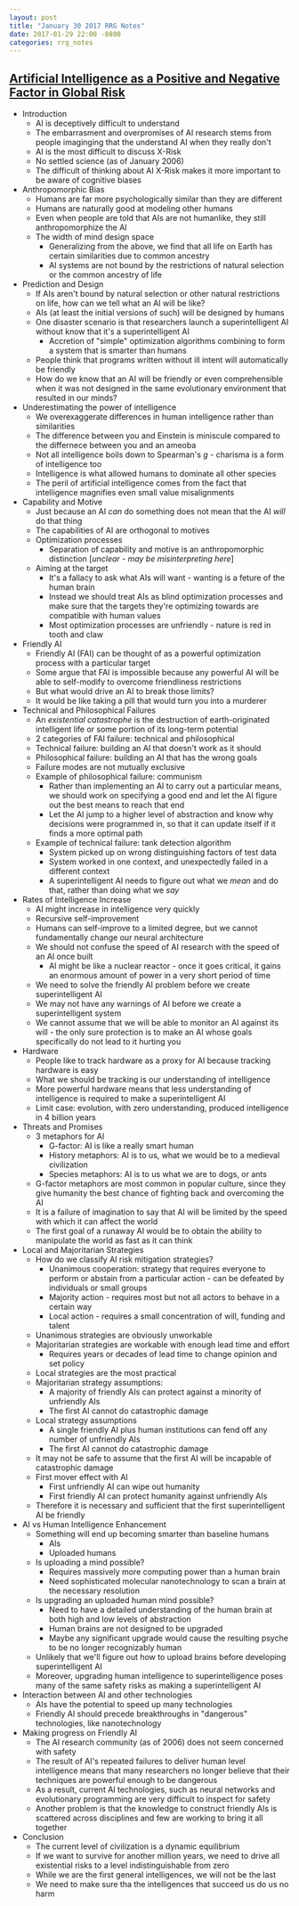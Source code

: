 ```yaml
---
layout: post
title: "January 30 2017 RRG Notes"
date: 2017-01-29 22:00 -0800
categories: rrg_notes
---
```


## [Artificial Intelligence as a Positive and Negative Factor in Global Risk](https://intelligence.org/files/AIPosNegFactor.pdf)
* Introduction
  * AI is deceptively difficult to understand
  * The embarrasment and overpromises of AI research stems from people imaginging that the understand AI when they really don't
  * AI is the most difficult to discuss X-Risk
  * No settled science (as of January 2006)
  * The difficult of thinking about AI X-Risk makes it more important to be aware of cognitive biases
* Anthropomorphic Bias
  * Humans are far more psychologically similar than they are different
  * Humans are naturally good at modeling other humans
  * Even when people are told that AIs are not humanlike, they still anthropomorphize the AI
  * The width of mind design space
    * Generalizing from the above, we find that all life on Earth has certain similarities due to common ancestry
    * AI systems are not bound by the restrictions of natural selection or the common ancestry of life
* Prediction and Design
  * If AIs aren't bound by natural selection or other natural restrictions on life, how can we tell what an AI will be like?
  * AIs (at least the initial versions of such) will be designed by humans
  * One disaster scenario is that researchers launch a superintelligent AI without know that it's a superintelligent AI
    * Accretion of "simple" optimization algorithms combining to form a system that is smarter than humans
  * People think that programs written without ill intent will automatically be friendly
  * How do we know that an AI will be friendly or even comprehensible when it was not designed in the same evolutionary environment that resulted in our minds?
* Underestimating the power of intelligence
  * We overexaggerate differences in human intelligence rather than similarities
  * The difference between you and Einstein is miniscule compared to the differnece between you and an ameoba
  * Not all intelligence boils down to Spearman's *g* - charisma is a form of intelligence too
  * Intelligence is what allowed humans to dominate all other species
  * The peril of artificial intelligence comes from the fact that intelligence magnifies even small value misalignments
* Capability and Motive
  * Just because an AI *can* do something does not mean that the AI *will* do that thing
  * The capabilities of AI are orthogonal to motives
  * Optimization processes
    * Separation of capability and motive is an anthropomorphic distinction [*unclear - may be misinterpreting here*]
  * Aiming at the target
    * It's a fallacy to ask what AIs will want - wanting is a feture of the human brain
    * Instead we should treat AIs as blind optimization processes and make sure that the targets they're optimizing towards are compatible with human values
    * Most optimization processes are unfriendly - nature is red in tooth and claw
* Friendly AI
  * Friendly AI (FAI) can be thought of as a powerful optimization process with a particular target
  * Some argue that FAI is impossible because any powerful AI will be able to self-modify to overcome friendliness restrictions
  * But what would drive an AI to break those limits?
  * It would be like taking a pill that would turn you into a murderer
* Technical and Philosophical Failures
  * An *existential catastrophe* is the destruction of earth-originated intelligent life or some portion of its long-term potential
  * 2 categories of FAI failure: technical and philosophical
  * Technical failure: building an AI that doesn't work as it should
  * Philosophical failure: building an AI that has the wrong goals
  * Failure modes are not mutually exclusive
  * Example of philosophical failure: communism 
    * Rather than implementing an AI to carry out a particular means, we should work on specifying a good end and let the AI figure out the best means to reach that end
    * Let the AI jump to a higher level of abstraction and know why decisions were programmed in, so that it can update itself if it finds a more optimal path
  * Example of technical failure: tank detection algorithm
    * System picked up on wrong distinguishing factors of test data
    * System worked in one context, and unexpectedly failed in a different context
    * A superintelligent AI needs to figure out what we *mean* and do that, rather than doing what we *say*
* Rates of Intelligence Increase
  * AI might increase in intelligence very quickly
  * Recursive self-improvement
  * Humans can self-improve to a limited degree, but we cannot fundamentally change our neural architecture
  * We should not confuse the speed of AI research with the speed of an AI once built
    * AI might be like a nuclear reactor - once it goes critical, it gains an enormous amount of power in a very short period of time
  * We need to solve the friendly AI problem before we create superintelligent AI
  * We may not have any warnings of AI before we create a superintelligent system
  * We cannot assume that we will be able to monitor an AI against its will - the only sure protection is to make an AI whose goals specifically do not lead to it hurting you
* Hardware
  * People like to track hardware as a proxy for AI because tracking hardware is easy
  * What we should be tracking is our understanding of intelligence
  * More powerful hardware means that less understanding of intelligence is required to make a superintelligent AI
  * Limit case: evolution, with zero understanding, produced intelligence in 4 billion years
* Threats and Promises
  * 3 metaphors for AI
    * G-factor: AI is like a really smart human
    * History metaphors: AI is to us, what we would be to a medieval civilization
    * Species metaphors: AI is to us what we are to dogs, or ants
  * G-factor metaphors are most common in popular culture, since they give humanity the best chance of fighting back and overcoming the AI
  * It is a failure of imagination to say that AI will be limited by the speed with which it can affect the world
  * The first goal of a runaway AI would be to obtain the ability to manipulate the world as fast as it can think
* Local and Majoritarian Strategies
  * How do we classify AI risk mitigation strategies?
    * Unanimous cooperation: strategy that requires everyone to perform or abstain from a particular action - can be defeated by individuals or small groups
    * Majority action - requires most but not all actors to behave in a certain way
    * Local action - requires a small concentration of will, funding and talent
  * Unanimous strategies are obviously unworkable
  * Majoritarian strategies are workable with enough lead time and effort
    * Requires years or decades of lead time to change opinion and set policy
  * Local strategies are the most practical
  * Majoritarian strategy assumptions: 
    * A majority of friendly AIs can protect against a minority of unfriendly AIs
    * The first AI cannot do catastrophic damage
  * Local strategy assumptions
    * A single friendly AI plus human institutions can fend off any number of unfriendly AIs
    * The first AI cannot do catastrophic damage
  * It may not be safe to assume that the first AI will be incapable of catastrophic damage
  * First mover effect with AI
    * First unfriendly AI can wipe out humanity
    * First friendly AI can protect humanity against unfriendly AIs
  * Therefore it is necessary and sufficient that the first superintelligent AI be friendly
* AI vs Human Intelligence Enhancement
  * Something will end up becoming smarter than baseline humans
    * AIs
    * Uploaded humans
  * Is uploading a mind possible?
    * Requires massively more computing power than a human brain
    * Need sophisticated molecular nanotechnology to scan a brain at the necessary resolution
  * Is upgrading an uploaded human mind possible?
    * Need to have a detailed understanding of the human brain at both high and low levels of abstraction
    * Human brains are not designed to be upgraded
    * Maybe any significant upgrade would cause the resulting psyche to be no longer recognizably human
  * Unlikely that we'll figure out how to upload brains before developing superintelligent AI
  * Moreover, upgrading human intelligence to superintelligence poses many of the same safety risks as making a superintelligent AI
* Interaction between AI and other technologies
  * AIs have the potential to speed up many technologies
  * Friendly AI should precede breakthroughs in "dangerous" technologies, like nanotechnology
* Making progress on Friendly AI
  * The AI research community (as of 2006) does not seem concerned with safety
  * The result of AI's repeated failures to deliver human level intelligence means that many researchers no longer believe that their techniques are powerful enough to be dangerous
  * As a result, current AI technologies, such as neural networks and evolutionary programming are very difficult to inspect for safety
  * Another problem is that the knowledge to construct friendly AIs is scattered across disciplines and few are working to bring it all together
* Conclusion
  * The current level of civilization is a dynamic equilibrium
  * If we want to survive for another million years, we need to drive all existential risks to a level indistinguishable from zero
  * While we are the first general intelligences, we will not be the last
  * We need to make sure tha the intelligences that succeed us do us no harm

  